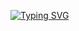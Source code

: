 [![Typing SVG](https://readme-typing-svg.demolab.com/?lines=WAYNE+CODES)](https://git.io/typing-svg)
